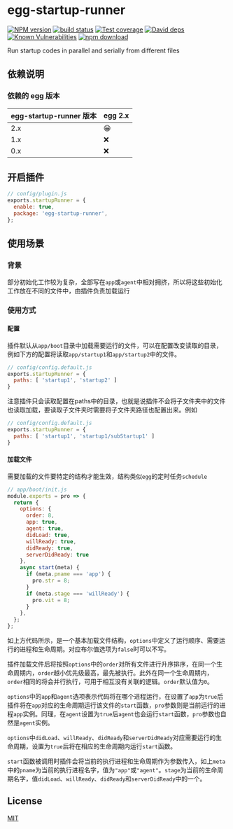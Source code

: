 # egg-startup-runner

[![NPM version][npm-image]][npm-url]
[![build status][travis-image]][travis-url]
[![Test coverage][codecov-image]][codecov-url]
[![David deps][david-image]][david-url]
[![Known Vulnerabilities][snyk-image]][snyk-url]
[![npm download][download-image]][download-url]

[npm-image]: https://img.shields.io/npm/v/egg-startup-runner.svg?style=flat-square
[npm-url]: https://npmjs.org/package/egg-startup-runner
[travis-image]: https://img.shields.io/travis/eggjs/egg-startup-runner.svg?style=flat-square
[travis-url]: https://travis-ci.org/eggjs/egg-startup-runner
[codecov-image]: https://img.shields.io/codecov/c/github/eggjs/egg-startup-runner.svg?style=flat-square
[codecov-url]: https://codecov.io/github/eggjs/egg-startup-runner?branch=master
[david-image]: https://img.shields.io/david/eggjs/egg-startup-runner.svg?style=flat-square
[david-url]: https://david-dm.org/eggjs/egg-startup-runner
[snyk-image]: https://snyk.io/test/npm/egg-startup-runner/badge.svg?style=flat-square
[snyk-url]: https://snyk.io/test/npm/egg-startup-runner
[download-image]: https://img.shields.io/npm/dm/egg-startup-runner.svg?style=flat-square
[download-url]: https://npmjs.org/package/egg-startup-runner

Run startup codes in parallel and serially from different files

## 依赖说明

### 依赖的 egg 版本

egg-startup-runner 版本 | egg 2.x
--- | ---
2.x | 😁
1.x | ❌
0.x | ❌

## 开启插件

```js
// config/plugin.js
exports.startupRunner = {
  enable: true,
  package: 'egg-startup-runner',
};
```

## 使用场景

### 背景

部分初始化工作较为复杂，全部写在`app`或`agent`中相对拥挤，所以将这些初始化工作放在不同的文件中，由插件负责加载运行

### 使用方式

#### 配置

插件默认从`app/boot`目录中加载需要运行的文件，可以在配置改变读取的目录，例如下方的配置将读取`app/startup1`和`app/startup2`中的文件。

```js
// config/config.default.js
exports.startupRunner = {
  paths: [ 'startup1', 'startup2' ]
}
```

注意插件只会读取配置在paths中的目录，也就是说插件不会将子文件夹中的文件也读取加载，要读取子文件夹时需要将子文件夹路径也配置出来。例如

```js
// config/config.default.js
exports.startupRunner = {
  paths: [ 'startup1', 'startup1/subStartup1' ]
}
```

#### 加载文件

需要加载的文件要特定的结构才能生效，结构类似`egg`的定时任务`schedule`

```js
// app/boot/init.js
module.exports = pro => {
  return {
    options: {
      order: 8,
      app: true,
      agent: true,
      didLoad: true,
      willReady: true,
      didReady: true,
      serverDidReady: true
    },
    async start(meta) {
      if (meta.pname === 'app') {
        pro.str = 8;
      }
      if (meta.stage === 'willReady') {
        pro.vit = 8;
      }
    },
  };
};
```

如上方代码所示，是一个基本加载文件结构，`options`中定义了运行顺序、需要运行的进程和生命周期。对应布尔值选项为`false`时可以不写。

插件加载文件后将按照`options`中的`order`对所有文件进行升序排序，在同一个生命周期内，`order`越小优先级最高，最先被执行。此外在同一个生命周期内，`order`相同的将会并行执行，可用于相互没有关联的逻辑。`order`默认值为`0`。

`options`中的`app`和`agent`选项表示代码将在哪个进程运行，在设置了`app`为`true`后插件将在`app`对应的生命周期运行该文件的`start`函数，`pro`参数则是当前运行的进程`app`实例。同理，在`agent`设置为`true`后`agent`也会运行`start`函数，`pro`参数也自然是`agent`实例。

`options`中`didLoad`、`willReady`、`didReady`和`serverDidReady`对应需要运行的生命周期，设置为`true`后将在相应的生命周期内运行`start`函数。

`start`函数被调用时插件会将当前的执行进程和生命周期作为参数传入，如上`meta`中的`pname`为当前的执行进程名字，值为`"app"`或`"agent"`。`stage`为当前的生命周期名字，值`didLoad`、`willReady`、`didReady`和`serverDidReady`中的一个。

## License

[MIT](LICENSE)
